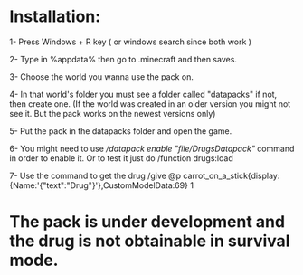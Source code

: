 # Installation:

1- Press Windows + R key ( or windows search since both work )

2- Type in %appdata% then go to .minecraft and then saves.

3- Choose the world you wanna use the pack on.

4- In that world's folder you must see a folder called "datapacks" if not, then create one. (If the world was created in an older version you might not see it. But the pack works on the newest versions only)

5- Put the pack in the datapacks folder and open the game.

6- You might need to use */datapack enable "file/DrugsDatapack"* command in order to enable it. Or to test it just do /function drugs:load

7- Use the command to get the drug /give @p carrot_on_a_stick{display:{Name:'{"text":"Drug"}'},CustomModelData:69} 1

# The pack is under development and the drug is not obtainable in survival mode.
